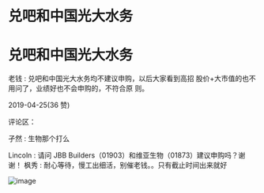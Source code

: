 # 兑吧和中国光大水务

# 兑吧和中国光大水务

老钱 : 兑吧和中国光大水务均不建议申购，以后大家看到高招 股价+大市值的也不用问了，业绩好也不会申购的，不符合原 则。

2019-04-25(36 赞)

评论区：

孑然 : 生物那个打么

Lincoln : 请问 JBB Builders（01903）和维亚生物（01873）建议申购吗？谢谢！ 枫秀 : 耐心等待，慢工出细活，别催老钱。。只有截止时间出来就好

![image](img/Image_242.png)